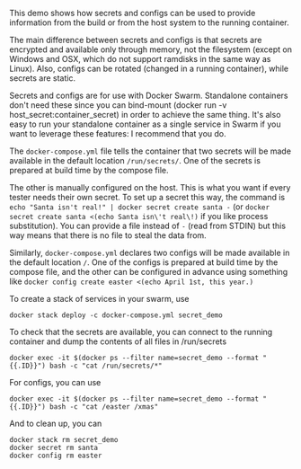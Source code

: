 This demo shows how secrets and configs can be used to provide information from the build or from the host system to the running container.

The main difference between secrets and configs is that secrets are encrypted and available only through memory, not the filesystem (except on Windows and OSX, which do not support ramdisks in the same way as Linux). Also, configs can be rotated (changed in a running container), while secrets are static.

Secrets and configs are for use with Docker Swarm. Standalone containers don't need these since you can bind-mount (docker run -v host_secret:container_secret) in order to achieve the same thing. It's also easy to run your standalone container as a single service in Swarm if you want to leverage these features: I recommend that you do.

The `docker-compose.yml` file tells the container that two secrets will be made available in the default location `/run/secrets/`. One of the secrets is prepared at build time by the compose file.

The other is manually configured on the host. This is what you want if every tester needs their own secret. To set up a secret this way, the command is `echo "Santa isn't real!" | docker secret create santa -` (or `docker secret create santa <(echo Santa isn\'t real\!)` if you like process substitution). You can provide a file instead of `-` (read from STDIN) but this way means that there is no file to steal the data from.

Similarly, `docker-compose.yml` declares two configs will be made available in the default location `/`. One of the configs is prepared at build time by the compose file, and the other can be configured in advance using something like `docker config create easter <(echo April 1st, this year.)`

To create a stack of services in your swarm, use

    docker stack deploy -c docker-compose.yml secret_demo

To check that the secrets are available, you can connect to the running container and dump the contents of all files in /run/secrets

    docker exec -it $(docker ps --filter name=secret_demo --format "{{.ID}}") bash -c "cat /run/secrets/*"

For configs, you can use

    docker exec -it $(docker ps --filter name=secret_demo --format "{{.ID}}") bash -c "cat /easter /xmas"

And to clean up, you can

    docker stack rm secret_demo
    docker secret rm santa
    docker config rm easter
